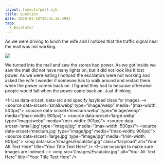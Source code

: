 ```yaml
---
layout: layouts/post.njk
title: Question
date: 2020-02-28T20:41:32.499Z
tags:
  - Escalator
---
```

As we were driving to lunch the wife and I noticed that the traffic signal near the mall was not working.

![](/images/Escalator.jpg)

We turned into the mall and saw the stores had power. As we got inside we saw the mall did not have many lights on, but it did not look like it lost power.    As we were eating I noticed the escalators were not working and asked the wife I wonder if someone has to walk around and restart them when the power comes back on. I figured they had to because otherwise people would fall when the power came back on. Just thinking.




<!–Use data-srcset, data-src and specify lazyload class for images –>
<picture>
  <source data-srcset=‘small.webp’ type=“image/webp” media=“(max-width: 500px)”>
  <source data-srcset=‘medium.webp’ type=“image/webp” media=“(max-width: 900px)”>
  <source data-srcset=‘large.webp’ type=“image/webp” media=“(min-width: 901px)”>
  <source data-srcset=‘small.jpg’ type=“image/jpg” media=“(max-width: 500px)”>
  <source data-srcset=‘medium.jpg’ type=“image/jpg” media=“(max-width: 900px)”>
  <source data-srcset=‘large.jpg’ type=“image/jpg” media=“(min-width: 901px)”>
  <img data-src=“/images/Escalator.jpg” class=“lazyload”
    alt=“Your Alt Text Here” title=“Your Title Text Here” />
</picture>
<!–Use noscript to make sure images are indexed –>
<noscript>
    <img src=“/images/Escalator.jpg” alt=“Your Alt Text Here” title=“Your Title Text Here” />
</noscript>
